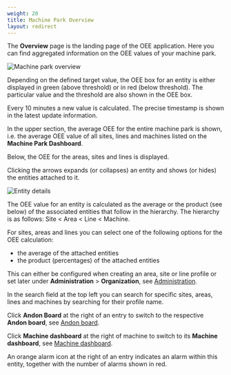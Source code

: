 ```yaml
---
weight: 20
title: Machine Park Overview
layout: redirect
---
```


The **Overview** page is the landing page of the OEE application. Here you can find aggregated information on the OEE values of your machine park.

![Machine park overview](/images/oee/dashboards/dashboard-machine-park-overview.png)

Depending on the defined target value, the OEE box for an entity is either displayed in green (above threshold) or in red (below threshold). The particular value and the threshold are also shown in the OEE box.

Every 10 minutes a new value is calculated. The precise timestamp is shown in the latest update information.

In the upper section, the average OEE for the entire machine park is shown, i.e. the average OEE value of all sites, lines and machines listed on the **Machine Park Dashboard**.

Below, the OEE for the areas, sites and lines is displayed.

Clicking the arrows expands (or collapses) an entity and shows (or hides) the entities attached to it.

![Entity details](/images/oee/dashboards/dashboard-entity-details.png)

The OEE value for an entity is calculated as the average or the product (see below) of the associated entities that follow in the hierarchy. The hierarchy is as follows: Site < Area < Line < Machine.

For sites, areas and lines you can select one of the following options for the OEE calculation:

* the average of the attached entities
* the product (percentages) of the attached entities

This can either be configured when creating an area, site or line profile or set later under **Administration** > **Organization**, see [Administration](/oee/administration/).

In the search field at the top left you can search for specific sites, areas, lines and machines by searching for their profile name.

<!-- This sentence is no longer required, is it?
*By clicking the checkbox 'Show only items with todos' only sites, areas, lines and machines with open to-do's will be displayed.*-->

Click **Andon Board** at the right of an entry to switch to the respective **Andon board**, see [Andon board](#andon-board).

Click **Machine dashboard** at the right of machine to switch to its **Machine dashboard**, see [Machine dashboard](#machine-dashboard).

An orange alarm icon at the right of an entry indicates an alarm within this entity, together with the number of alarms  shown in red.

<!-- What about this legend? What are the equivalents now?

Orange bordered triangle - Indicates an alarm within this entity.*

Orange Triangle - Displays the number of alarms on the machine or line.*

Orange Dot - Profile within the entity is not fully configured or ab external profile within this entity has not received a measurement yet.

Grey Square - Indicates that the profile is deactivated and no new measurements are being received.

*The colour of the alarms depends on the priority of the alarms. In general, the colour of the alarm with the highest priority is always displayed. -->

